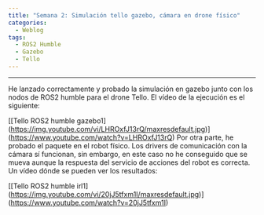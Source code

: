 ```yaml
---
title: "Semana 2: Simulación tello gazebo, cámara en drone físico"
categories:
  - Weblog
tags:
  - ROS2 Humble
  - Gazebo
  - Tello
---
```

 
---

He lanzado correctamente y probado la simulación en gazebo junto con los nodos de ROS2 humble para el drone Tello. El vídeo de la ejecución es el siguiente:

[[Tello ROS2 humble gazebo1]
(https://img.youtube.com/vi/LHROxfJ13rQ/maxresdefault.jpg)]
(https://www.youtube.com/watch?v=LHROxfJ13rQ)
Por otra parte, he probado el paquete en el robot físico. Los drivers de comunicación con la cámara sí funcionan, sin embargo, en este caso no he conseguido que se mueva aunque la respuesta del servicio de acciones del robot es correcta. Un vídeo dónde se pueden ver los resultados:

[[Tello ROS2 humble irl1]
(https://img.youtube.com/vi/20jJ5tfxm1I/maxresdefault.jpg)]
(https://www.youtube.com/watch?v=20jJ5tfxm1I)
